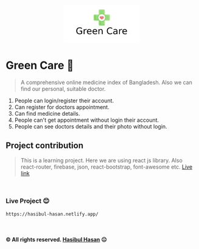 <p align="center">
   <a href="https://hasibul-hasan.netlify.app/">
         <img src="src/green-care-img/Green Care.png">
   </a>
</p>


# Green Care :green_heart:

>   A comprehensive online medicine index of Bangladesh. Also we can find our personal, suitable doctor. 


1.  People can login/register their account.
2.  Can register for doctors appointment.
3.  Can find medicine details.
4.  People can't get appointment without login their account.
5.  People can see doctors details and their photo without login.   


  


## Project contribution
>   This is a learning project. Here we are using react js library. Also react-router, firebase, json, react-bootstrap, font-awesome etc. [Live link](https://hasibul-hasan.netlify.app/)
</br>

### Live Project :blush:
```
https://hasibul-hasan.netlify.app/
```

</br>

#### :copyright: All rights reserved. [Hasibul Hasan](https://hasibul-hasan.netlify.app/) :neutral_face:

